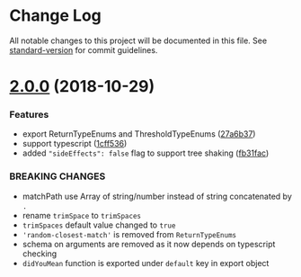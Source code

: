 # Change Log

All notable changes to this project will be documented in this file. See [standard-version](https://github.com/conventional-changelog/standard-version) for commit guidelines.

<a name="2.0.0"></a>
# [2.0.0](https://github.com/foray1010/didyoumean2/compare/v1.3.0...v2.0.0) (2018-10-29)


### Features

* export ReturnTypeEnums and ThresholdTypeEnums ([27a6b37](https://github.com/foray1010/didyoumean2/commit/27a6b37))
* support typescript ([1cff536](https://github.com/foray1010/didyoumean2/commit/1cff536))
* added `"sideEffects": false` flag to support tree shaking ([fb31fac](https://github.com/foray1010/didyoumean2/commit/fb31fac))


### BREAKING CHANGES

* matchPath use Array of string/number instead of string concatenated by `.`
* rename `trimSpace` to `trimSpaces`
* `trimSpaces` default value changed to `true`
* `'random-closest-match'` is removed from `ReturnTypeEnums`
* schema on arguments are removed as it now depends on typescript checking
* `didYouMean` function is exported under `default` key in export object
